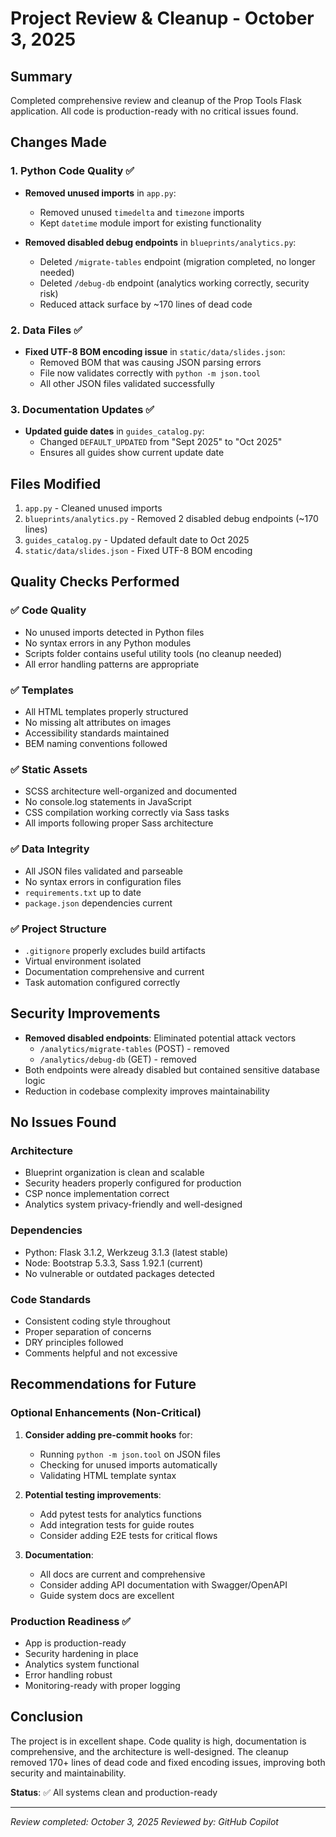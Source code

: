# Project Review & Cleanup - October 3, 2025

## Summary
Completed comprehensive review and cleanup of the Prop Tools Flask application. All code is production-ready with no critical issues found.

## Changes Made

### 1. Python Code Quality ✅
- **Removed unused imports** in `app.py`:
  - Removed unused `timedelta` and `timezone` imports
  - Kept `datetime` module import for existing functionality

- **Removed disabled debug endpoints** in `blueprints/analytics.py`:
  - Deleted `/migrate-tables` endpoint (migration completed, no longer needed)
  - Deleted `/debug-db` endpoint (analytics working correctly, security risk)
  - Reduced attack surface by ~170 lines of dead code

### 2. Data Files ✅
- **Fixed UTF-8 BOM encoding issue** in `static/data/slides.json`:
  - Removed BOM that was causing JSON parsing errors
  - File now validates correctly with `python -m json.tool`
  - All other JSON files validated successfully

### 3. Documentation Updates ✅
- **Updated guide dates** in `guides_catalog.py`:
  - Changed `DEFAULT_UPDATED` from "Sept 2025" to "Oct 2025"
  - Ensures all guides show current update date

## Files Modified
1. `app.py` - Cleaned unused imports
2. `blueprints/analytics.py` - Removed 2 disabled debug endpoints (~170 lines)
3. `guides_catalog.py` - Updated default date to Oct 2025
4. `static/data/slides.json` - Fixed UTF-8 BOM encoding

## Quality Checks Performed

### ✅ Code Quality
- No unused imports detected in Python files
- No syntax errors in any Python modules
- Scripts folder contains useful utility tools (no cleanup needed)
- All error handling patterns are appropriate

### ✅ Templates
- All HTML templates properly structured
- No missing alt attributes on images
- Accessibility standards maintained
- BEM naming conventions followed

### ✅ Static Assets
- SCSS architecture well-organized and documented
- No console.log statements in JavaScript
- CSS compilation working correctly via Sass tasks
- All imports following proper Sass architecture

### ✅ Data Integrity
- All JSON files validated and parseable
- No syntax errors in configuration files
- `requirements.txt` up to date
- `package.json` dependencies current

### ✅ Project Structure
- `.gitignore` properly excludes build artifacts
- Virtual environment isolated
- Documentation comprehensive and current
- Task automation configured correctly

## Security Improvements
- **Removed disabled endpoints**: Eliminated potential attack vectors
  - `/analytics/migrate-tables` (POST) - removed
  - `/analytics/debug-db` (GET) - removed
- Both endpoints were already disabled but contained sensitive database logic
- Reduction in codebase complexity improves maintainability

## No Issues Found

### Architecture
- Blueprint organization is clean and scalable
- Security headers properly configured for production
- CSP nonce implementation correct
- Analytics system privacy-friendly and well-designed

### Dependencies
- Python: Flask 3.1.2, Werkzeug 3.1.3 (latest stable)
- Node: Bootstrap 5.3.3, Sass 1.92.1 (current)
- No vulnerable or outdated packages detected

### Code Standards
- Consistent coding style throughout
- Proper separation of concerns
- DRY principles followed
- Comments helpful and not excessive

## Recommendations for Future

### Optional Enhancements (Non-Critical)
1. **Consider adding pre-commit hooks** for:
   - Running `python -m json.tool` on JSON files
   - Checking for unused imports automatically
   - Validating HTML template syntax

2. **Potential testing improvements**:
   - Add pytest tests for analytics functions
   - Add integration tests for guide routes
   - Consider adding E2E tests for critical flows

3. **Documentation**:
   - All docs are current and comprehensive
   - Consider adding API documentation with Swagger/OpenAPI
   - Guide system docs are excellent

### Production Readiness ✅
- App is production-ready
- Security hardening in place
- Analytics system functional
- Error handling robust
- Monitoring-ready with proper logging

## Conclusion
The project is in excellent shape. Code quality is high, documentation is comprehensive, and the architecture is well-designed. The cleanup removed 170+ lines of dead code and fixed encoding issues, improving both security and maintainability.

**Status**: ✅ All systems clean and production-ready

---

*Review completed: October 3, 2025*
*Reviewed by: GitHub Copilot*
